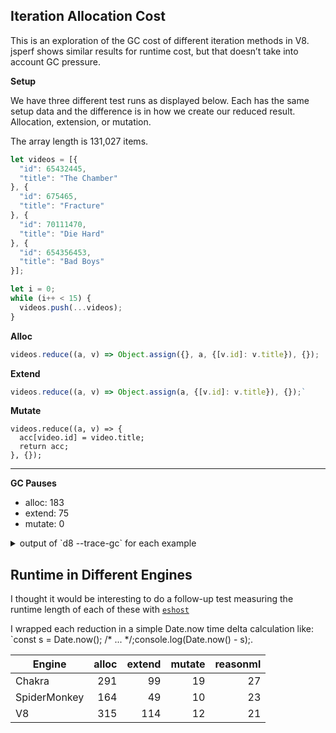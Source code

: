 ## Iteration Allocation Cost

This is an exploration of the GC cost of different iteration methods in V8.
jsperf shows similar results for runtime cost, but that doesn’t take into
account GC pressure.

**Setup**

We have three different test runs as displayed below. Each has the same setup
data and the difference is in how we create our reduced result. Allocation, extension, or mutation.

The array length is 131,027 items.

```js
let videos = [{
  "id": 65432445,
  "title": "The Chamber"
}, {
  "id": 675465,
  "title": "Fracture"
}, {
  "id": 70111470,
  "title": "Die Hard"
}, {
  "id": 654356453,
  "title": "Bad Boys"
}];

let i = 0;
while (i++ < 15) {
  videos.push(...videos);
}
```

**Alloc**

```js
videos.reduce((a, v) => Object.assign({}, a, {[v.id]: v.title}), {});
```

**Extend**

```js
videos.reduce((a, v) => Object.assign(a, {[v.id]: v.title}), {});`
```

**Mutate**
```
videos.reduce((a, v) => {
  acc[video.id] = video.title;
  return acc;
}, {});
```

---

**GC Pauses**
* alloc: 183
* extend: 75
* mutate: 0

<details>

<summary>output of `d8 --trace-gc` for each example</summary>

| alloc | extend | mutate |
|----|----|----|
| 97 ms: Scavenge 6.2 (7.9) -> 5.2 (8.9) MB, 7.1 / 0.0 ms  allocation failure  | 95 ms: Scavenge 6.2 (7.9) -> 5.2 (8.9) MB, 7.1 / 0.0 ms  allocation failure  |  |
| 113 ms: Scavenge 6.2 (8.9) -> 5.2 (9.4) MB, 7.2 / 0.0 ms  allocation failure  | 109 ms: Scavenge 6.2 (8.9) -> 5.2 (9.4) MB, 6.5 / 0.0 ms  allocation failure  |  |
| 123 ms: Scavenge 6.2 (9.4) -> 5.2 (9.4) MB, 0.5 / 0.0 ms  allocation failure  | 117 ms: Scavenge 6.2 (9.4) -> 5.2 (9.4) MB, 0.3 / 0.0 ms  allocation failure  |  |
| 132 ms: Scavenge 6.2 (9.4) -> 5.2 (9.4) MB, 0.2 / 0.0 ms  allocation failure  | 125 ms: Scavenge 6.2 (9.4) -> 5.2 (9.4) MB, 0.2 / 0.0 ms  allocation failure  |  |
| 142 ms: Scavenge 6.2 (9.4) -> 5.2 (9.4) MB, 0.2 / 0.0 ms  allocation failure  | 133 ms: Scavenge 6.2 (9.4) -> 5.2 (9.4) MB, 0.3 / 0.0 ms  allocation failure  |  |
| 151 ms: Scavenge 6.2 (9.4) -> 5.2 (9.4) MB, 0.2 / 0.0 ms  allocation failure  | 144 ms: Scavenge 6.7 (10.9) -> 5.7 (10.9) MB, 0.2 / 0.0 ms  allocation failure  |  |
| 160 ms: Scavenge 6.2 (9.4) -> 5.2 (9.4) MB, 0.2 / 0.0 ms  allocation failure  | 151 ms: Scavenge 6.7 (10.9) -> 5.7 (10.9) MB, 0.2 / 0.0 ms  allocation failure  |  |
| 171 ms: Scavenge 6.2 (9.4) -> 5.2 (9.4) MB, 0.2 / 0.0 ms  allocation failure  | 159 ms: Scavenge 6.7 (10.9) -> 5.7 (10.9) MB, 0.2 / 0.0 ms  allocation failure  |  |
| 183 ms: Scavenge 6.2 (9.4) -> 5.2 (9.4) MB, 0.2 / 0.0 ms  allocation failure  | 167 ms: Scavenge 6.7 (10.9) -> 5.7 (10.9) MB, 0.3 / 0.0 ms  allocation failure  |  |
| 192 ms: Scavenge 6.2 (9.4) -> 5.2 (9.4) MB, 0.3 / 0.0 ms  allocation failure  | 176 ms: Scavenge 6.7 (10.9) -> 5.7 (10.9) MB, 0.2 / 0.0 ms  allocation failure  |  |
| 203 ms: Scavenge 6.7 (10.9) -> 5.7 (10.9) MB, 0.2 / 0.0 ms  allocation failure  | 183 ms: Scavenge 6.7 (10.9) -> 5.7 (10.9) MB, 0.2 / 0.0 ms  allocation failure  |  |
| 215 ms: Scavenge 6.7 (10.9) -> 5.7 (10.9) MB, 0.3 / 0.0 ms  allocation failure  | 192 ms: Scavenge 6.7 (10.9) -> 5.7 (10.9) MB, 0.3 / 0.0 ms  allocation failure  |  |
| 227 ms: Scavenge 6.7 (10.9) -> 5.7 (10.9) MB, 0.3 / 0.0 ms  allocation failure  | 200 ms: Scavenge 6.7 (10.9) -> 5.7 (10.9) MB, 0.2 / 0.0 ms  allocation failure  |  |
| 236 ms: Scavenge 6.7 (10.9) -> 5.7 (10.9) MB, 0.2 / 0.0 ms  allocation failure  | 208 ms: Scavenge 6.7 (10.9) -> 5.7 (10.9) MB, 0.3 / 0.0 ms  allocation failure  |  |
| 245 ms: Scavenge 6.7 (10.9) -> 5.7 (10.9) MB, 0.2 / 0.0 ms  allocation failure  | 216 ms: Scavenge 6.7 (10.9) -> 5.7 (10.9) MB, 0.2 / 0.0 ms  allocation failure  |  |
| 254 ms: Scavenge 6.7 (10.9) -> 5.7 (10.9) MB, 0.3 / 0.0 ms  allocation failure  | 224 ms: Scavenge 6.7 (10.9) -> 5.7 (10.9) MB, 0.3 / 0.0 ms  allocation failure  |  |
| 262 ms: Scavenge 6.7 (10.9) -> 5.7 (10.9) MB, 0.5 / 0.0 ms  allocation failure  | 232 ms: Scavenge 6.7 (10.9) -> 5.7 (10.9) MB, 0.2 / 0.0 ms  allocation failure  |  |
| 271 ms: Scavenge 6.7 (10.9) -> 5.7 (10.9) MB, 0.2 / 0.0 ms  allocation failure  | 241 ms: Scavenge 6.7 (10.9) -> 5.7 (10.9) MB, 0.3 / 0.0 ms  allocation failure  |  |
| 282 ms: Scavenge 6.7 (10.9) -> 5.7 (10.9) MB, 0.3 / 0.0 ms  allocation failure  | 248 ms: Scavenge 6.7 (10.9) -> 5.7 (10.9) MB, 0.2 / 0.0 ms  allocation failure  |  |
| 293 ms: Scavenge 6.7 (10.9) -> 5.7 (10.9) MB, 0.2 / 0.0 ms  allocation failure  | 259 ms: Scavenge 6.7 (10.9) -> 5.7 (10.9) MB, 0.3 / 0.0 ms  allocation failure  |  |
| 302 ms: Scavenge 6.7 (10.9) -> 5.7 (10.9) MB, 0.2 / 0.0 ms  allocation failure  | 268 ms: Scavenge 6.7 (10.9) -> 5.7 (10.9) MB, 0.3 / 0.0 ms  allocation failure  |  |
| 311 ms: Scavenge 6.7 (10.9) -> 5.7 (10.9) MB, 0.3 / 0.0 ms  allocation failure  | 276 ms: Scavenge 6.7 (10.9) -> 5.7 (10.9) MB, 0.2 / 0.0 ms  allocation failure  |  |
| 321 ms: Scavenge 6.7 (10.9) -> 5.7 (10.9) MB, 0.2 / 0.0 ms  allocation failure  | 285 ms: Scavenge 6.7 (10.9) -> 5.7 (10.9) MB, 0.3 / 0.0 ms  allocation failure  |  |
| 330 ms: Scavenge 6.7 (10.9) -> 5.7 (10.9) MB, 0.3 / 0.0 ms  allocation failure  | 293 ms: Scavenge 6.7 (10.9) -> 5.7 (10.9) MB, 0.2 / 0.0 ms  allocation failure  |  |
| 340 ms: Scavenge 6.7 (10.9) -> 5.7 (10.9) MB, 0.3 / 0.0 ms  allocation failure  | 301 ms: Scavenge 6.7 (10.9) -> 5.7 (10.9) MB, 0.2 / 0.0 ms  allocation failure  |  |
| 349 ms: Scavenge 6.7 (10.9) -> 5.7 (10.9) MB, 0.2 / 0.0 ms  allocation failure  | 309 ms: Scavenge 6.7 (10.9) -> 5.7 (10.9) MB, 0.2 / 0.0 ms  allocation failure  |  |
| 359 ms: Scavenge 6.7 (10.9) -> 5.7 (10.9) MB, 0.2 / 0.0 ms  allocation failure  | 318 ms: Scavenge 6.7 (10.9) -> 5.7 (10.9) MB, 0.2 / 0.0 ms  allocation failure  |  |
| 368 ms: Scavenge 6.7 (10.9) -> 5.7 (10.9) MB, 0.3 / 0.0 ms  allocation failure  | 326 ms: Scavenge 6.7 (10.9) -> 5.7 (10.9) MB, 0.2 / 0.0 ms  allocation failure  |  |
| 377 ms: Scavenge 6.7 (10.9) -> 5.7 (10.9) MB, 0.2 / 0.0 ms  allocation failure  | 334 ms: Scavenge 6.7 (10.9) -> 5.7 (10.9) MB, 0.2 / 0.0 ms  allocation failure  |  |
| 386 ms: Scavenge 6.7 (10.9) -> 5.7 (10.9) MB, 0.2 / 0.0 ms  allocation failure  | 342 ms: Scavenge 6.7 (10.9) -> 5.7 (10.9) MB, 0.2 / 0.0 ms  allocation failure  |  |
| 396 ms: Scavenge 6.7 (10.9) -> 5.7 (10.9) MB, 0.2 / 0.0 ms  allocation failure  | 350 ms: Scavenge 6.7 (10.9) -> 5.7 (10.9) MB, 0.3 / 0.0 ms  allocation failure  |  |
| 405 ms: Scavenge 6.7 (10.9) -> 5.7 (10.9) MB, 0.2 / 0.0 ms  allocation failure  | 359 ms: Scavenge 6.7 (10.9) -> 5.7 (10.9) MB, 0.2 / 0.0 ms  allocation failure  |  |
| 414 ms: Scavenge 6.7 (10.9) -> 5.7 (10.9) MB, 0.2 / 0.0 ms  allocation failure  | 367 ms: Scavenge 6.7 (10.9) -> 5.7 (10.9) MB, 0.2 / 0.0 ms  allocation failure  |  |
| 424 ms: Scavenge 6.7 (10.9) -> 5.7 (10.9) MB, 0.3 / 0.0 ms  allocation failure  | 375 ms: Scavenge 6.7 (10.9) -> 5.7 (10.9) MB, 0.3 / 0.0 ms  allocation failure  |  |
| 433 ms: Scavenge 6.7 (10.9) -> 5.7 (10.9) MB, 0.2 / 0.0 ms  allocation failure  | 385 ms: Scavenge 6.7 (10.9) -> 5.7 (10.9) MB, 0.3 / 0.0 ms  allocation failure  |  |
| 442 ms: Scavenge 6.7 (10.9) -> 5.7 (10.9) MB, 0.3 / 0.0 ms  allocation failure  | 393 ms: Scavenge 6.7 (10.9) -> 5.7 (10.9) MB, 0.2 / 0.0 ms  allocation failure  |  |
| 452 ms: Scavenge 6.7 (10.9) -> 5.7 (10.9) MB, 0.3 / 0.0 ms  allocation failure  | 402 ms: Scavenge 6.7 (10.9) -> 5.7 (10.9) MB, 0.3 / 0.0 ms  allocation failure  |  |
| 462 ms: Scavenge 6.7 (10.9) -> 5.7 (10.9) MB, 0.3 / 0.0 ms  allocation failure  | 410 ms: Scavenge 6.7 (10.9) -> 5.7 (10.9) MB, 0.3 / 0.0 ms  allocation failure  |  |
| 471 ms: Scavenge 6.7 (10.9) -> 5.7 (10.9) MB, 0.6 / 0.0 ms  allocation failure  | 418 ms: Scavenge 6.7 (10.9) -> 5.7 (10.9) MB, 0.3 / 0.0 ms  allocation failure  |  |
| 481 ms: Scavenge 6.7 (10.9) -> 5.7 (10.9) MB, 0.3 / 0.0 ms  allocation failure  | 426 ms: Scavenge 6.7 (10.9) -> 5.7 (10.9) MB, 0.2 / 0.0 ms  allocation failure  |  |
| 490 ms: Scavenge 6.7 (10.9) -> 5.7 (10.9) MB, 0.2 / 0.0 ms  allocation failure  | 434 ms: Scavenge 6.7 (10.9) -> 5.7 (10.9) MB, 0.2 / 0.0 ms  allocation failure  |  |
| 499 ms: Scavenge 6.7 (10.9) -> 5.7 (10.9) MB, 0.3 / 0.0 ms  allocation failure  | 442 ms: Scavenge 6.7 (10.9) -> 5.7 (10.9) MB, 0.2 / 0.0 ms  allocation failure  |  |
| 508 ms: Scavenge 6.7 (10.9) -> 5.7 (10.9) MB, 0.2 / 0.0 ms  allocation failure  | 451 ms: Scavenge 6.7 (10.9) -> 5.7 (10.9) MB, 0.3 / 0.0 ms  allocation failure  |  |
| 518 ms: Scavenge 6.7 (10.9) -> 5.7 (10.9) MB, 0.2 / 0.0 ms  allocation failure  | 460 ms: Scavenge 6.7 (10.9) -> 5.7 (10.9) MB, 0.2 / 0.0 ms  allocation failure  |  |
| 527 ms: Scavenge 6.7 (10.9) -> 5.7 (10.9) MB, 0.2 / 0.0 ms  allocation failure  | 468 ms: Scavenge 6.7 (10.9) -> 5.7 (10.9) MB, 0.2 / 0.0 ms  allocation failure  |  |
| 535 ms: Scavenge 6.7 (10.9) -> 5.7 (10.9) MB, 0.3 / 0.0 ms  allocation failure  | 476 ms: Scavenge 6.7 (10.9) -> 5.7 (10.9) MB, 0.3 / 0.0 ms  allocation failure  |  |
| 545 ms: Scavenge 6.7 (10.9) -> 5.7 (10.9) MB, 0.2 / 0.0 ms  allocation failure  | 485 ms: Scavenge 6.7 (10.9) -> 5.7 (10.9) MB, 0.2 / 0.0 ms  allocation failure  |  |
| 554 ms: Scavenge 6.7 (10.9) -> 5.7 (10.9) MB, 0.3 / 0.0 ms  allocation failure  | 493 ms: Scavenge 6.7 (10.9) -> 5.7 (10.9) MB, 0.2 / 0.0 ms  allocation failure  |  |
| 565 ms: Scavenge 6.7 (10.9) -> 5.7 (10.9) MB, 0.2 / 0.0 ms  allocation failure  | 500 ms: Scavenge 6.7 (10.9) -> 5.7 (10.9) MB, 0.2 / 0.0 ms  allocation failure  |  |
| 574 ms: Scavenge 6.7 (10.9) -> 5.7 (10.9) MB, 0.2 / 0.0 ms  allocation failure  | 509 ms: Scavenge 6.7 (10.9) -> 5.7 (10.9) MB, 0.3 / 0.0 ms  allocation failure  |  |
| 583 ms: Scavenge 6.7 (10.9) -> 5.7 (10.9) MB, 0.2 / 0.0 ms  allocation failure  | 519 ms: Scavenge 6.7 (10.9) -> 5.7 (10.9) MB, 0.3 / 0.0 ms  allocation failure  |  |
| 593 ms: Scavenge 6.7 (10.9) -> 5.7 (10.9) MB, 0.3 / 0.0 ms  allocation failure  | 528 ms: Scavenge 6.7 (10.9) -> 5.7 (10.9) MB, 0.2 / 0.0 ms  allocation failure  |  |
| 602 ms: Scavenge 6.7 (10.9) -> 5.7 (10.9) MB, 0.2 / 0.0 ms  allocation failure  | 536 ms: Scavenge 6.7 (10.9) -> 5.7 (10.9) MB, 0.2 / 0.0 ms  allocation failure  |  |
| 612 ms: Scavenge 6.7 (10.9) -> 5.7 (10.9) MB, 0.5 / 0.0 ms  allocation failure  | 544 ms: Scavenge 6.7 (10.9) -> 5.7 (10.9) MB, 0.3 / 0.0 ms  allocation failure  |  |
| 621 ms: Scavenge 6.7 (10.9) -> 5.7 (10.9) MB, 0.2 / 0.0 ms  allocation failure  | 553 ms: Scavenge 6.7 (10.9) -> 5.7 (10.9) MB, 0.2 / 0.0 ms  allocation failure  |  |
| 630 ms: Scavenge 6.7 (10.9) -> 5.7 (10.9) MB, 0.2 / 0.0 ms  allocation failure  | 561 ms: Scavenge 6.7 (10.9) -> 5.7 (10.9) MB, 0.2 / 0.0 ms  allocation failure  |  |
| 639 ms: Scavenge 6.7 (10.9) -> 5.7 (10.9) MB, 0.2 / 0.0 ms  allocation failure  | 569 ms: Scavenge 6.7 (10.9) -> 5.7 (10.9) MB, 0.2 / 0.0 ms  allocation failure  |  |
| 648 ms: Scavenge 6.7 (10.9) -> 5.7 (10.9) MB, 0.2 / 0.0 ms  allocation failure  | 577 ms: Scavenge 6.7 (10.9) -> 5.7 (10.9) MB, 0.2 / 0.0 ms  allocation failure  |  |
| 656 ms: Scavenge 6.7 (10.9) -> 5.7 (10.9) MB, 0.3 / 0.0 ms  allocation failure  | 584 ms: Scavenge 6.7 (10.9) -> 5.7 (10.9) MB, 0.2 / 0.0 ms  allocation failure  |  |
| 666 ms: Scavenge 6.7 (10.9) -> 5.7 (10.9) MB, 0.2 / 0.0 ms  allocation failure  | 593 ms: Scavenge 6.7 (10.9) -> 5.7 (10.9) MB, 0.2 / 0.0 ms  allocation failure  |  |
| 677 ms: Scavenge 6.7 (10.9) -> 5.7 (10.9) MB, 0.3 / 0.0 ms  allocation failure  | 601 ms: Scavenge 6.7 (10.9) -> 5.7 (10.9) MB, 0.2 / 0.0 ms  allocation failure  |  |
| 687 ms: Scavenge 6.7 (10.9) -> 5.7 (10.9) MB, 0.2 / 0.0 ms  allocation failure  | 610 ms: Scavenge 6.7 (10.9) -> 5.7 (10.9) MB, 0.3 / 0.0 ms  allocation failure  |  |
| 696 ms: Scavenge 6.7 (10.9) -> 5.7 (10.9) MB, 0.2 / 0.0 ms  allocation failure  | 618 ms: Scavenge 6.7 (10.9) -> 5.7 (10.9) MB, 0.2 / 0.0 ms  allocation failure  |  |
| 705 ms: Scavenge 6.7 (10.9) -> 5.7 (10.9) MB, 0.3 / 0.0 ms  allocation failure  | 626 ms: Scavenge 6.7 (10.9) -> 5.7 (10.9) MB, 0.2 / 0.0 ms  allocation failure  |  |
| 714 ms: Scavenge 6.7 (10.9) -> 5.7 (10.9) MB, 0.2 / 0.0 ms  allocation failure  | 634 ms: Scavenge 6.7 (10.9) -> 5.7 (10.9) MB, 0.2 / 0.0 ms  allocation failure  |  |
| 723 ms: Scavenge 6.7 (10.9) -> 5.7 (10.9) MB, 0.2 / 0.0 ms  allocation failure  | 642 ms: Scavenge 6.7 (10.9) -> 5.7 (10.9) MB, 0.3 / 0.0 ms  allocation failure  |  |
| 733 ms: Scavenge 6.7 (10.9) -> 5.7 (10.9) MB, 0.2 / 0.0 ms  allocation failure  | 650 ms: Scavenge 6.7 (10.9) -> 5.7 (10.9) MB, 0.3 / 0.0 ms  allocation failure  |  |
| 742 ms: Scavenge 6.7 (10.9) -> 5.7 (10.9) MB, 0.2 / 0.0 ms  allocation failure  | 658 ms: Scavenge 6.7 (10.9) -> 5.7 (10.9) MB, 0.2 / 0.0 ms  allocation failure  |  |
| 752 ms: Scavenge 6.7 (10.9) -> 5.7 (10.9) MB, 0.2 / 0.0 ms  allocation failure  | 666 ms: Scavenge 6.7 (10.9) -> 5.7 (10.9) MB, 0.2 / 0.0 ms  allocation failure  |  |
| 761 ms: Scavenge 6.7 (10.9) -> 5.7 (10.9) MB, 0.3 / 0.0 ms  allocation failure  | 674 ms: Scavenge 6.7 (10.9) -> 5.7 (10.9) MB, 0.2 / 0.0 ms  allocation failure  |  |
| 770 ms: Scavenge 6.7 (10.9) -> 5.7 (10.9) MB, 0.2 / 0.0 ms  allocation failure  | 682 ms: Scavenge 6.7 (10.9) -> 5.7 (10.9) MB, 0.2 / 0.0 ms  allocation failure  |  |
| 780 ms: Scavenge 6.7 (10.9) -> 5.7 (10.9) MB, 0.3 / 0.0 ms  allocation failure  | 690 ms: Scavenge 6.7 (10.9) -> 5.7 (10.9) MB, 0.2 / 0.0 ms  allocation failure  |  |
| 790 ms: Scavenge 6.7 (10.9) -> 5.7 (10.9) MB, 0.2 / 0.0 ms  allocation failure  | 698 ms: Scavenge 6.7 (10.9) -> 5.7 (10.9) MB, 0.2 / 0.0 ms  allocation failure  |  |
| 799 ms: Scavenge 6.7 (10.9) -> 5.7 (10.9) MB, 0.2 / 0.0 ms  allocation failure  | 707 ms: Scavenge 6.7 (10.9) -> 5.7 (10.9) MB, 0.5 / 0.0 ms  allocation failure  |  |
| 808 ms: Scavenge 6.7 (10.9) -> 5.7 (10.9) MB, 0.3 / 0.0 ms  allocation failure  | 715 ms: Scavenge 6.7 (10.9) -> 5.7 (10.9) MB, 0.3 / 0.0 ms  allocation failure  |  |
| 819 ms: Scavenge 6.7 (10.9) -> 5.7 (10.9) MB, 0.3 / 0.0 ms  allocation failure  |  |  |
| 828 ms: Scavenge 6.7 (10.9) -> 5.7 (10.9) MB, 0.3 / 0.0 ms  allocation failure  |  |  |
| 839 ms: Scavenge 6.7 (10.9) -> 5.7 (10.9) MB, 0.3 / 0.0 ms  allocation failure  |  |  |
| 849 ms: Scavenge 6.7 (10.9) -> 5.7 (10.9) MB, 0.2 / 0.0 ms  allocation failure  |  |  |
| 858 ms: Scavenge 6.7 (10.9) -> 5.7 (10.9) MB, 0.2 / 0.0 ms  allocation failure  |  |  |
| 867 ms: Scavenge 6.7 (10.9) -> 5.7 (10.9) MB, 0.2 / 0.0 ms  allocation failure  |  |  |
| 876 ms: Scavenge 6.7 (10.9) -> 5.7 (10.9) MB, 0.2 / 0.0 ms  allocation failure  |  |  |
| 885 ms: Scavenge 6.7 (10.9) -> 5.7 (10.9) MB, 0.2 / 0.0 ms  allocation failure  |  |  |
| 895 ms: Scavenge 6.7 (10.9) -> 5.7 (10.9) MB, 0.2 / 0.0 ms  allocation failure  |  |  |
| 906 ms: Scavenge 6.7 (10.9) -> 5.7 (10.9) MB, 0.4 / 0.0 ms  allocation failure  |  |  |
| 916 ms: Scavenge 6.7 (10.9) -> 5.7 (10.9) MB, 0.3 / 0.0 ms  allocation failure  |  |  |
| 930 ms: Scavenge 6.7 (10.9) -> 5.7 (10.9) MB, 0.4 / 0.0 ms  allocation failure  |  |  |
| 942 ms: Scavenge 6.7 (10.9) -> 5.7 (10.9) MB, 0.3 / 0.0 ms  allocation failure  |  |  |
| 951 ms: Scavenge 6.7 (10.9) -> 5.7 (10.9) MB, 0.2 / 0.0 ms  allocation failure  |  |  |
| 959 ms: Scavenge 6.7 (10.9) -> 5.7 (10.9) MB, 0.2 / 0.0 ms  allocation failure  |  |  |
| 968 ms: Scavenge 6.7 (10.9) -> 5.7 (10.9) MB, 0.2 / 0.0 ms  allocation failure  |  |  |
| 977 ms: Scavenge 6.7 (10.9) -> 5.7 (10.9) MB, 0.2 / 0.0 ms  allocation failure  |  |  |
| 990 ms: Scavenge 6.7 (10.9) -> 5.7 (10.9) MB, 0.3 / 0.0 ms  allocation failure  |  |  |
| 1004 ms: Scavenge 6.7 (10.9) -> 5.7 (10.9) MB, 0.4 / 0.0 ms  allocation failure  |  |  |
| 1016 ms: Scavenge 6.7 (10.9) -> 5.7 (10.9) MB, 0.3 / 0.0 ms  allocation failure  |  |  |
| 1026 ms: Scavenge 6.7 (10.9) -> 5.7 (10.9) MB, 0.3 / 0.0 ms  allocation failure  |  |  |
| 1035 ms: Scavenge 6.7 (10.9) -> 5.7 (10.9) MB, 0.2 / 0.0 ms  allocation failure  |  |  |
| 1044 ms: Scavenge 6.7 (10.9) -> 5.7 (10.9) MB, 0.2 / 0.0 ms  allocation failure  |  |  |
| 1054 ms: Scavenge 6.7 (10.9) -> 5.7 (10.9) MB, 0.3 / 0.0 ms  allocation failure  |  |  |
| 1069 ms: Scavenge 6.7 (10.9) -> 5.7 (10.9) MB, 0.4 / 0.0 ms  allocation failure  |  |  |
| 1083 ms: Scavenge 6.7 (10.9) -> 5.7 (10.9) MB, 0.3 / 0.0 ms  allocation failure  |  |  |
| 1092 ms: Scavenge 6.7 (10.9) -> 5.7 (10.9) MB, 0.2 / 0.0 ms  allocation failure  |  |  |
| 1102 ms: Scavenge 6.7 (10.9) -> 5.7 (10.9) MB, 0.3 / 0.0 ms  allocation failure  |  |  |
| 1111 ms: Scavenge 6.7 (10.9) -> 5.7 (10.9) MB, 0.2 / 0.0 ms  allocation failure  |  |  |
| 1120 ms: Scavenge 6.7 (10.9) -> 5.7 (10.9) MB, 0.2 / 0.0 ms  allocation failure  |  |  |
| 1130 ms: Scavenge 6.7 (10.9) -> 5.7 (10.9) MB, 0.2 / 0.0 ms  allocation failure  |  |  |
| 1139 ms: Scavenge 6.7 (10.9) -> 5.7 (10.9) MB, 0.3 / 0.0 ms  allocation failure  |  |  |
| 1148 ms: Scavenge 6.7 (10.9) -> 5.7 (10.9) MB, 0.2 / 0.0 ms  allocation failure  |  |  |
| 1158 ms: Scavenge 6.7 (10.9) -> 5.7 (10.9) MB, 0.5 / 0.0 ms  allocation failure  |  |  |
| 1167 ms: Scavenge 6.7 (10.9) -> 5.7 (10.9) MB, 0.2 / 0.0 ms  allocation failure  |  |  |
| 1176 ms: Scavenge 6.7 (10.9) -> 5.7 (10.9) MB, 0.2 / 0.0 ms  allocation failure  |  |  |
| 1185 ms: Scavenge 6.7 (10.9) -> 5.7 (10.9) MB, 0.2 / 0.0 ms  allocation failure  |  |  |
| 1194 ms: Scavenge 6.7 (10.9) -> 5.7 (10.9) MB, 0.3 / 0.0 ms  allocation failure  |  |  |
| 1203 ms: Scavenge 6.7 (10.9) -> 5.7 (10.9) MB, 0.2 / 0.0 ms  allocation failure  |  |  |
| 1212 ms: Scavenge 6.7 (10.9) -> 5.7 (10.9) MB, 0.2 / 0.0 ms  allocation failure  |  |  |
| 1221 ms: Scavenge 6.7 (10.9) -> 5.7 (10.9) MB, 0.2 / 0.0 ms  allocation failure  |  |  |
| 1230 ms: Scavenge 6.7 (10.9) -> 5.7 (10.9) MB, 0.2 / 0.0 ms  allocation failure  |  |  |
| 1240 ms: Scavenge 6.7 (10.9) -> 5.7 (10.9) MB, 0.2 / 0.0 ms  allocation failure  |  |  |
| 1249 ms: Scavenge 6.7 (10.9) -> 5.7 (10.9) MB, 0.2 / 0.0 ms  allocation failure  |  |  |
| 1258 ms: Scavenge 6.7 (10.9) -> 5.7 (10.9) MB, 0.2 / 0.0 ms  allocation failure  |  |  |
| 1267 ms: Scavenge 6.7 (10.9) -> 5.7 (10.9) MB, 0.2 / 0.0 ms  allocation failure  |  |  |
| 1278 ms: Scavenge 6.7 (10.9) -> 5.7 (10.9) MB, 0.3 / 0.0 ms  allocation failure  |  |  |
| 1287 ms: Scavenge 6.7 (10.9) -> 5.7 (10.9) MB, 0.3 / 0.0 ms  allocation failure  |  |  |
| 1296 ms: Scavenge 6.7 (10.9) -> 5.7 (10.9) MB, 0.3 / 0.0 ms  allocation failure  |  |  |
| 1305 ms: Scavenge 6.7 (10.9) -> 5.7 (10.9) MB, 0.2 / 0.0 ms  allocation failure  |  |  |
| 1314 ms: Scavenge 6.7 (10.9) -> 5.7 (10.9) MB, 0.2 / 0.0 ms  allocation failure  |  |  |
| 1323 ms: Scavenge 6.7 (10.9) -> 5.7 (10.9) MB, 0.2 / 0.0 ms  allocation failure  |  |  |
| 1332 ms: Scavenge 6.7 (10.9) -> 5.7 (10.9) MB, 0.2 / 0.0 ms  allocation failure  |  |  |
| 1341 ms: Scavenge 6.7 (10.9) -> 5.7 (10.9) MB, 0.2 / 0.0 ms  allocation failure  |  |  |
| 1350 ms: Scavenge 6.7 (10.9) -> 5.7 (10.9) MB, 0.2 / 0.0 ms  allocation failure  |  |  |
| 1359 ms: Scavenge 6.7 (10.9) -> 5.7 (10.9) MB, 0.3 / 0.0 ms  allocation failure  |  |  |
| 1368 ms: Scavenge 6.7 (10.9) -> 5.7 (10.9) MB, 0.3 / 0.0 ms  allocation failure  |  |  |
| 1377 ms: Scavenge 6.7 (10.9) -> 5.7 (10.9) MB, 0.4 / 0.0 ms  allocation failure  |  |  |
| 1386 ms: Scavenge 6.7 (10.9) -> 5.7 (10.9) MB, 0.3 / 0.0 ms  allocation failure  |  |  |
| 1395 ms: Scavenge 6.7 (10.9) -> 5.7 (10.9) MB, 0.2 / 0.0 ms  allocation failure  |  |  |
| 1405 ms: Scavenge 6.7 (10.9) -> 5.7 (10.9) MB, 0.3 / 0.0 ms  allocation failure  |  |  |
| 1414 ms: Scavenge 6.7 (10.9) -> 5.7 (10.9) MB, 0.2 / 0.0 ms  allocation failure  |  |  |
| 1424 ms: Scavenge 6.7 (10.9) -> 5.7 (10.9) MB, 0.2 / 0.0 ms  allocation failure  |  |  |
| 1433 ms: Scavenge 6.7 (10.9) -> 5.7 (10.9) MB, 0.2 / 0.0 ms  allocation failure  |  |  |
| 1442 ms: Scavenge 6.7 (10.9) -> 5.7 (10.9) MB, 0.2 / 0.0 ms  allocation failure  |  |  |
| 1451 ms: Scavenge 6.7 (10.9) -> 5.7 (10.9) MB, 0.2 / 0.0 ms  allocation failure  |  |  |
| 1460 ms: Scavenge 6.7 (10.9) -> 5.7 (10.9) MB, 0.3 / 0.0 ms  allocation failure  |  |  |
| 1471 ms: Scavenge 6.7 (10.9) -> 5.7 (10.9) MB, 0.2 / 0.0 ms  allocation failure  |  |  |
| 1483 ms: Scavenge 6.7 (10.9) -> 5.7 (10.9) MB, 0.3 / 0.0 ms  allocation failure  |  |  |
| 1492 ms: Scavenge 6.7 (10.9) -> 5.7 (10.9) MB, 0.2 / 0.0 ms  allocation failure  |  |  |
| 1502 ms: Scavenge 6.7 (10.9) -> 5.7 (10.9) MB, 0.2 / 0.0 ms  allocation failure  |  |  |
| 1511 ms: Scavenge 6.7 (10.9) -> 5.7 (10.9) MB, 0.3 / 0.0 ms  allocation failure  |  |  |
| 1521 ms: Scavenge 6.7 (10.9) -> 5.7 (10.9) MB, 0.3 / 0.0 ms  allocation failure  |  |  |
| 1530 ms: Scavenge 6.7 (10.9) -> 5.7 (10.9) MB, 0.3 / 0.0 ms  allocation failure  |  |  |
| 1540 ms: Scavenge 6.7 (10.9) -> 5.7 (10.9) MB, 0.5 / 0.0 ms  allocation failure  |  |  |
| 1549 ms: Scavenge 6.7 (10.9) -> 5.7 (10.9) MB, 0.3 / 0.0 ms  allocation failure  |  |  |
| 1559 ms: Scavenge 6.7 (10.9) -> 5.7 (10.9) MB, 0.3 / 0.0 ms  allocation failure  |  |  |
| 1569 ms: Scavenge 6.7 (10.9) -> 5.7 (10.9) MB, 0.2 / 0.0 ms  allocation failure  |  |  |
| 1579 ms: Scavenge 6.7 (10.9) -> 5.7 (10.9) MB, 0.2 / 0.0 ms  allocation failure  |  |  |
| 1588 ms: Scavenge 6.7 (10.9) -> 5.7 (10.9) MB, 0.2 / 0.0 ms  allocation failure  |  |  |
| 1597 ms: Scavenge 6.7 (10.9) -> 5.7 (10.9) MB, 0.3 / 0.0 ms  allocation failure  |  |  |
| 1606 ms: Scavenge 6.7 (10.9) -> 5.7 (10.9) MB, 0.2 / 0.0 ms  allocation failure  |  |  |
| 1616 ms: Scavenge 6.7 (10.9) -> 5.7 (10.9) MB, 0.2 / 0.0 ms  allocation failure  |  |  |
| 1625 ms: Scavenge 6.7 (10.9) -> 5.7 (10.9) MB, 0.2 / 0.0 ms  allocation failure  |  |  |
| 1634 ms: Scavenge 6.7 (10.9) -> 5.7 (10.9) MB, 0.2 / 0.0 ms  allocation failure  |  |  |
| 1646 ms: Scavenge 6.7 (10.9) -> 5.7 (10.9) MB, 0.3 / 0.0 ms  allocation failure  |  |  |
| 1656 ms: Scavenge 6.7 (10.9) -> 5.7 (10.9) MB, 0.2 / 0.0 ms  allocation failure  |  |  |
| 1665 ms: Scavenge 6.7 (10.9) -> 5.7 (10.9) MB, 0.2 / 0.0 ms  allocation failure  |  |  |
| 1674 ms: Scavenge 6.7 (10.9) -> 5.7 (10.9) MB, 0.2 / 0.0 ms  allocation failure  |  |  |
| 1684 ms: Scavenge 6.7 (10.9) -> 5.7 (10.9) MB, 0.2 / 0.0 ms  allocation failure  |  |  |
| 1693 ms: Scavenge 6.7 (10.9) -> 5.7 (10.9) MB, 0.2 / 0.0 ms  allocation failure  |  |  |
| 1702 ms: Scavenge 6.7 (10.9) -> 5.7 (10.9) MB, 0.4 / 0.0 ms  allocation failure  |  |  |
| 1711 ms: Scavenge 6.7 (10.9) -> 5.7 (10.9) MB, 0.4 / 0.0 ms  allocation failure  |  |  |
| 1720 ms: Scavenge 6.7 (10.9) -> 5.7 (10.9) MB, 0.2 / 0.0 ms  allocation failure  |  |  |
| 1729 ms: Scavenge 6.7 (10.9) -> 5.7 (10.9) MB, 0.2 / 0.0 ms  allocation failure  |  |  |
| 1738 ms: Scavenge 6.7 (10.9) -> 5.7 (10.9) MB, 0.3 / 0.0 ms  allocation failure  |  |  |
| 1747 ms: Scavenge 6.7 (10.9) -> 5.7 (10.9) MB, 0.2 / 0.0 ms  allocation failure  |  |  |
| 1757 ms: Scavenge 6.7 (10.9) -> 5.7 (10.9) MB, 0.2 / 0.0 ms  allocation failure  |  |  |
| 1766 ms: Scavenge 6.7 (10.9) -> 5.7 (10.9) MB, 0.2 / 0.0 ms  allocation failure  |  |  |
| 1775 ms: Scavenge 6.7 (10.9) -> 5.7 (10.9) MB, 0.3 / 0.0 ms  allocation failure  |  |  |
| 1786 ms: Scavenge 6.7 (10.9) -> 5.7 (10.9) MB, 0.2 / 0.0 ms  allocation failure  |  |  |
| 1795 ms: Scavenge 6.7 (10.9) -> 5.7 (10.9) MB, 0.3 / 0.0 ms  allocation failure  |  |  |
| 1804 ms: Scavenge 6.7 (10.9) -> 5.7 (10.9) MB, 0.2 / 0.0 ms  allocation failure  |  |  |
| 1814 ms: Scavenge 6.7 (10.9) -> 5.7 (10.9) MB, 0.3 / 0.0 ms  allocation failure  |  |  |
| 1824 ms: Scavenge 6.7 (10.9) -> 5.7 (10.9) MB, 0.2 / 0.0 ms  allocation failure  |  |  |
| 1833 ms: Scavenge 6.7 (10.9) -> 5.7 (10.9) MB, 0.2 / 0.0 ms  allocation failure  |  |  |
| 1842 ms: Scavenge 6.7 (10.9) -> 5.7 (10.9) MB, 0.2 / 0.0 ms  allocation failure  |  |  |
| 1852 ms: Scavenge 6.7 (10.9) -> 5.7 (10.9) MB, 0.4 / 0.0 ms  allocation failure  |  |  |

</details>


## Runtime in Different Engines


I thought it would be interesting to do a follow-up test measuring the runtime
length of each of these with [`eshost`](https://github.com/bterlson/eshost-cli)

I wrapped each reduction in a simple Date.now time delta calculation like:
`const s = Date.now(); /* ... */;console.log(Date.now() - s);.

| Engine       | alloc | extend | mutate | reasonml |
|--------------|------:|-------:|-------:|---------:|
| Chakra       |  291  |   99   |    19  |    27    |
| SpiderMonkey |  164  |   49   |    10  |    23    |
| V8           |  315  |  114   |    12  |    21    |

